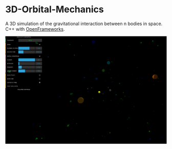 # 3D-Orbital-Mechanics

A 3D simulation of the gravitational interaction between n bodies in space. C++ with [OpenFrameworks](https://github.com/openframeworks/openFrameworks).

![alt text](https://github.com/MiguelLameiras/3D-Orbital-Mechanics/blob/master/Screenshot_3.png)
